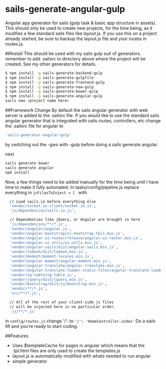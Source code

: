 sails-generate-angular-gulp
===========================

Angular app generator for sails (gulp task &amp; basic app structure in assets). This should only be used to create
new projects, for the time being, as it modifies a few standard sails files like layout.js. If you use this on a project
already started, be sure to backup the layout.js file and your routes in routes.js.

##Install
This should be used with my sails gulp suit of generators. remember to add .sailsrc to directory above
where the project will be created. See my other generators for details.
```sh
$ npm install -g sails-generate-backend-gulp
$ npm install -g sails-generate-gulpfile
$ npm install -g sails-generate-frontend-gulp
$ npm install -g sails-generate-new-gulp
$ npm install -g sails-generate-bower-gulp
$ npm install -g sails-generate-angular-gulp
sails new <project name here>
```
##Framework Change
By default the sails angular generator with web server is added to the .sailsrc file.
If you would like to use the standard sails angular generator that is integrated with sails routes, controllers, etc
change the .sailsrc file for angular to

```sh
'sails-generator-angular-gulp'
```
by switching out the -gws with -gulp before doing a sails generate angular.

next
```sh
sails generate bower
sails generate angular
npm install
```
Now, a few things need to be added manually for the time being until I have time to make it fully automated.
In  tasks/config/pipeline.js replace everything in ```jsFilesToInject = [ ``` with
```sh
  // Load sails.io before everything else
  'vendor/socket.io-client/socket.io.js',
  'js/dependencies/sails.io.js',

  // Dependencies like jQuery, or Angular are brought in here
  'js/dependencies/**/*.js',
  'vendor/angular/angular.js',
  'vendor/angular-bootstrap/ui-bootstrap-tpls.min.js',
  'vendor/angular-ui-router/release/angular-ui-router.min.js',
  'vendor/angular-ui-utils/ui-utils.min.js',
  'vendor/angular-sails/dist/angular-sails.min.js',
  'vendor/lodash/dist/lodash.min.js',
  'vendor/moment/moment-locales.min.js',
  'vendor/angular-moment/angular-moment.min.js',
  'vendor/angular-translate/angular-translate.min.js',
  'vendor/angular-translate-loader-static-files/angular-translate-loader-static-files.min.js',
  'vendor/ng-table/ng-table.js',
  'vendor/jquery/dist/jquery.min.js',
  'vendor/bootstrap/dist/js/bootstrap.min.js',
  'vendor/**/*.js',
  'src/**/*.js',

  // All of the rest of your client-side js files
  // will be injected here in no particular order.
  'js/**/*.js'
```
in ``` config/routes.js ``` change '/': to ``` '/': 'HomeController.index' ```
Do a sails lift and you're ready to start coding.

##Features
- Uses $templateCache for pages in angular which means that the .tpl.html files are only used to create the templates.js
- layout.js is automatically modified with whats needed to run angular
- simple generator
